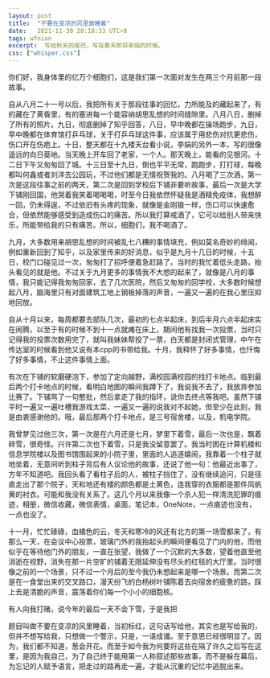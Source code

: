 ```yaml
---
layout: post
title:  "不要在变凉的风里面睡着"
date:   2021-11-30 20:18:33 UTC+8
tags: wfnian
excerpt:  写给秋天的尾巴，写在春天即将来临的时候。
css: ["whisper.css"]
---
```


<p class="pp">你们好，我身体里的亿万个细胞们，这是我们第一次面对发生在两三个月前那一段故事。</p>
<p class="pp">自从八月二十一号以后，我把所有关于那段往事的回忆，力所能及的藏起来了，有的藏在了黄昏里，有的塞进每一个能容纳胡思乱想的时间缝隙里。八月八日，删掉了所有的照片。九日，彻底删掉了知乎回答，八日，早中晚都在操场跑步，九日，早中晚都在体育馆打乒乓球，关于打乒乓球这件事，应该属于用悲伤对抗更悲伤，伤口开在伤疤上。十日，整天都在十九楼天台看小说，李娟的另外一本，写的很像遥远的向日葵地。当天晚上开车回了老家，一个人。那天晚上，能看的见银河。十二日下午又匆匆回了城。十三日至十九日，倒也平平无常，跑跑步，打打球，每晚都叫何鑫或者刘洋去公园玩，不过他们都是无情祝贺我的。八月喝了三次酒，第一次是这段往事之前的两天，第二次是回到学校后下铺非要听故事，最后一次是大学下铺刚回国，他哭着我笑着喝喝喝，时至今日我依然怀疑我是酒精免疫体，我想醉一回，仍未得逞，不过依旧有头疼的现象，就像是金刚狼一样，伤口可以快速愈合，但依然能够感受到造成伤口的痛苦。所以我打算戒酒了，它可以给别人带来快乐，所能带给我的只有痛苦。所以，细胞们，我不喝酒了。</p>
<p class="pp"> 九月，大多数用来胡思乱想的时间被乱七八糟的事情填充，例如莫名奇妙的绯闻，例如重新回到了知乎，以及家里传来的好消息，似乎是九月十几日的时候，十五日，校门口碰见过一次，匆匆打了招呼便着急赶路了。当时的我忙着低头走路，抬头看见的就是他。不过关于九月更多的事情我不大想的起来了，就像是八月的事情，我只能记得我匆匆回家，去了几次医院，然后又匆匆的回学校，大多数时候想起八月，脑海里只有对面建筑工地上钢板掉落的声音，一遍又一遍的在我心里压抑地回放。</p>
<p class="pp">自从十月以来，每周都要去部队几次，最初的七点半起床，到后半月六点半起床实在闹腾，以至于有的时候不到十一点就瘫在床上，期间他有找我一次投票，当时只记得我的投票次数用完了，就叫我妹妹帮投了一票，白天都是封闭式管理，中午在传达室的时候看到他又说有本cpp的书带给我。十月，我释怀了好多事情，也忏悔了好多事情，不止这件事情上面。</p>
<p class="pp">有次在下铺的软磨硬泡下，参加了定向越野，满校园满校园的找打卡地点。临到最后两个打卡地点的时候，看明白地图的瞬间我蹲下了，我说我不去了，我放弃参加比赛了。下铺骂了一句憨批，然后拿走了我的指环，说你去终点等我吧。虽然下铺平时一遍又一遍吐槽我游戏太菜，一遍又一遍的说我对不起她，但至少在此刻，我是由衷感谢他的。哦，最后那两个打卡地点，是三号宿舍楼，以及，机电学院。</p>
<p class="pp">我曾梦见过他三次，第一次是在六月还是七月，梦里下着雪，最后一次也是，飘着碎雪，很奇怪。兴许第二次也下着雪，只是我没留意罢了。我当时困在计算机楼和信息学院楼以及图书馆围起来的小院子里，里面的人追逐嬉闹，我靠着一个柱子就地坐着，无意间听到柱子背后有人议论他的故事，还说了他一句：他最近出事了，方年不知道吧。我回头看了看柱子后的人，被柱子挡住了，没有继续追问，只是径直走出了那个院子，天和地还有楼的颜色都是土黄色，连我穿的衣服都是那件风帆黄的衬衣。可能和我没有关系了。这几个月以来我像一个杀人犯一样清洗犯罪的痕迹，相册，微信收藏，微信表情，桌面，笔记本，OneNote，一点痕迹也没有，一点也没了。</p>
<p class="pp">十一月，忙忙碌碌，血橘色的云，冬天和寒冷的风还有北方的第一场雪都来了，有那么一天，在会议中心投票，玻璃门外的我抬起头的瞬间便看见了门内的他，而他似乎在等待他门外的朋友，一直在张望，我做了一个沉默的大多数，望着他直至他消逝在视野，消失在那一片空旷的铺着无限延伸没有尽头的红毯的大厅里。当时很像之前的一个场景，只不过一个月后的至今我仍未想起来是哪一个场景。而第二次是在一食堂出来的交叉路口，漫天纷飞的白杨树叶铺陈着去向宿舍的疲惫的路，踩上去是清脆的声音，震荡着你们每一个小小的细胞核。</p>
<p class="pp"></p>
<p class="pp">有人向我打赌，说今年的最后一天不会下雪，于是我把</p>
<p class="pp">题目叫做不要在变凉的风里睡着，当初标红，这句话写给他，其实也是写给我的，但并不想写给我，只想做一个警示，只是，一语成谶。至于意思已经很明显了。因为，我们都不知道，葱会开花。而至于如今我为何要将这些在隔了许久之后写在这里，是因为我自己，为了自己终于能用第一人称叙述那些故事，而不是躲在幕后，为忘记的人赋予语言，把走过的路再走一遍，才能从沉重的记忆中逃脱出来。</p>

